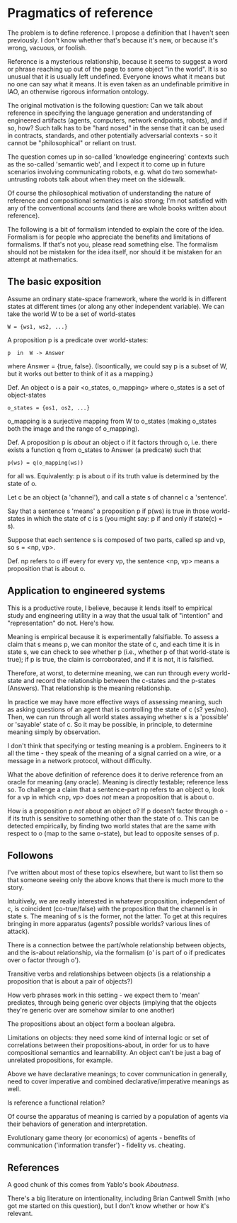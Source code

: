 # Pragmatics of reference

The problem is to define reference.  I propose a definition that I
haven't seen previously.  I don't know whether that's because it's
new, or because it's wrong, vacuous, or foolish.

Reference is a mysterious relationship, because it seems to suggest a
word or phrase reaching up out of the page to some object "in the
world".  It is so unusual that it is usually left undefined.  Everyone
knows what it means but no one can say what it means.  It is even
taken as an undefinable primitive in IAO, an otherwise rigorous
information ontology.

The original motivation is the following question: Can we talk about
reference in specifying the language generation and understanding of
engineered artifacts (agents, computers, network endpoints, robots),
and if so, how?  Such talk has to be "hard nosed" in the sense that it
can be used in contracts, standards, and other potentially adversarial
contexts - so it cannot be "philosophical" or reliant on trust.

The question comes up in so-called 'knowledge engineering' contexts
such as the so-called 'semantic web', and I expect it to come up in
future scenarios involving communicating robots, e.g. what do two
somewhat-untrusting robots talk about when they meet on the sidewalk.

Of course the philosophical motivation of understanding the nature of
reference and compositional semantics is also strong; I'm not
satisfied with any of the conventional accounts (and there are whole
books written about reference).

The following is a bit of formalism intended to explain the core of
the idea.  Formalism is for people who appreciate the benefits and
limitations of formalisms.  If that's not you, please read something
else.  The formalism should not be mistaken for the idea itself, nor
should it be mistaken for an attempt at mathematics.

## The basic exposition

Assume an ordinary state-space framework, where the world is in
different states at different times (or along any other independent
variable). We can take the world W to be a set of world-states

    W = {ws1, ws2, ...}

A proposition p is a predicate over world-states:

    p  in  W -> Answer

where Answer = {true, false}.  (Isoontically, we could say p is a
subset of W, but it works out better to think of it as a mapping.)

Def. An object o is a pair <o_states, o_mapping> where o_states is a set of
object-states

    o_states = {os1, os2, ...}

o_mapping is a surjective mapping from W to o_states (making o_states
both the image and the range of o_mapping).

Def. A proposition p is *about* an object o if it factors through o,
i.e. there exists a function q from o_states to Answer (a predicate)
such that

    p(ws) = q(o_mapping(ws))

for all ws.  Equivalently: p is about o if its truth value is
determined by the state of o.

Let c be an object (a 'channel'), and call a state s of channel c a
'sentence'.

Say that a sentence s 'means' a proposition p if p(ws) is true in
those world-states in which the state of c is s (you might say: p if
and only if state(c) = s).

Suppose that each sentence s is composed of two parts, called sp and
vp, so s = <np, vp>.

Def. np refers to o iff every for every vp, the sentence <np, vp>
means a proposition that is about o.

## Application to engineered systems

This is a productive route, I believe, because it lends itself to
empirical study and engineering utility in a way that the usual talk
of "intention" and "representation" do not.  Here's how.

Meaning is empirical because it is experimentally falsifiable.  To
assess a claim that s means p, we can monitor the state of c, and each
time it is in state s, we can check to see whether p (i.e., whether p
of that world-state is true); if p is true, the claim is corroborated,
and if it is not, it is falsified.

Therefore, at worst, to determine meaning, we can run through every
world-state and record the relationship between the c-states and the
p-states (Answers).  That relationship is the meaning relationship.

In practice we may have more effective ways of assessing meaning, such
as asking questions of an agent that is controlling the state of c (s?
yes/no).  Then, we can run through all world states assaying whether s
is a 'possible' or 'sayable' state of c.  So it may be possible, in
principle, to determine meaning simply by observation.

I don't think that specifying or testing meaning is a problem.
Engineers to it all the time - they speak of the meaning of a signal
carried on a wire, or a message in a network protocol, without
difficulty.

What the above definition of reference does it to derive reference
from an oracle for meaning (any oracle).  Meaning is directly
testable; reference less so.  To challenge a claim that a
sentence-part np refers to an object o, look for a vp in which 
<np, vp> does _not_ mean a proposition that is about o.

How is a proposition p _not_ about an object o?  If p doesn't factor
through o - if its truth is sensitive to something other than the
state of o.  This can be detected empirically, by finding two world
states that are the same with respect to o (map to the same o-state),
but lead to opposite senses of p.

## Followons

I've written about most of these topics elsewhere, but want to list
them so that someone seeing only the above knows that there is much
more to the story.

Intuitively, we are really interested in whatever proposition,
independent of c, is coincident (co-true/false) with the proposition
that the channel is in state s.  The meaning of s is the former, not
the latter.  To get at this requires bringing in more apparatus
(agents? possible worlds? various lines of attack).

There is a connection betwee the part/whole relationship between
objects, and the is-about relationship, via the formalism (o' is part
of o if predicates over o factor through o').

Transitive verbs and relationships between objects (is a relationship
a proposition that is about a pair of objects?)

How verb phrases work in this setting - we expect them to 'mean'
prediates, through being generic over objects (implying that the
objects they're generic over are somehow similar to one another)

The propositions about an object form a boolean algebra.

Limitations on objects: they need some kind of internal logic or set
of correlations between their propositions-about, in order for us to
have compositional semantics and learnability.  An object can't be
just a bag of unrelated propositions, for example.

Above we have declarative meanings; to cover communication in
generally, need to cover imperative and combined
declarative/imperative meanings as well.

Is reference a functional relation?

Of course the apparatus of meaning is carried by a population of
agents via their behaviors of generation and interpretation.

Evolutionary game theory (or economics) of agents - benefits of
communication ('information transfer') - fidelity vs. cheating.

## References

A good chunk of this comes from Yablo's book _Aboutness_.

There's a big literature on intentionality, including Brian Cantwell
Smith (who got me started on this question), but I don't know whether
or how it's relevant.

